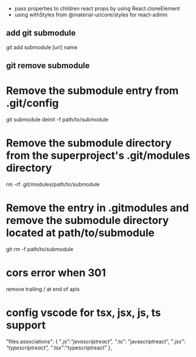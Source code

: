 
 - pass properties to children react props by using React.cloneElement
 - using withStyles from @material-ui/core/styles for react-admin


## add git submodule
git add submodule [url] name

## git remove submodule
# Remove the submodule entry from .git/config
git submodule deinit -f path/to/submodule

# Remove the submodule directory from the superproject's .git/modules directory
rm -rf .git/modules/path/to/submodule

# Remove the entry in .gitmodules and remove the submodule directory located at path/to/submodule
git rm -f path/to/submodule

# cors error when 301
remove trailing / at end of apis

# config vscode for tsx, jsx, js, ts support
"files.associations": {
        "*.js":"javascriptreact",
        "*.ts": "javascriptreact",
        "*.jsx": "typescriptreact",
        "*.tsx":"typescriptreact"
    },
